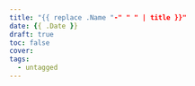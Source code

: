 ```yaml
---
title: "{{ replace .Name "-" " " | title }}"
date: {{ .Date }}
draft: true
toc: false
cover:
tags:
  - untagged
---
```


